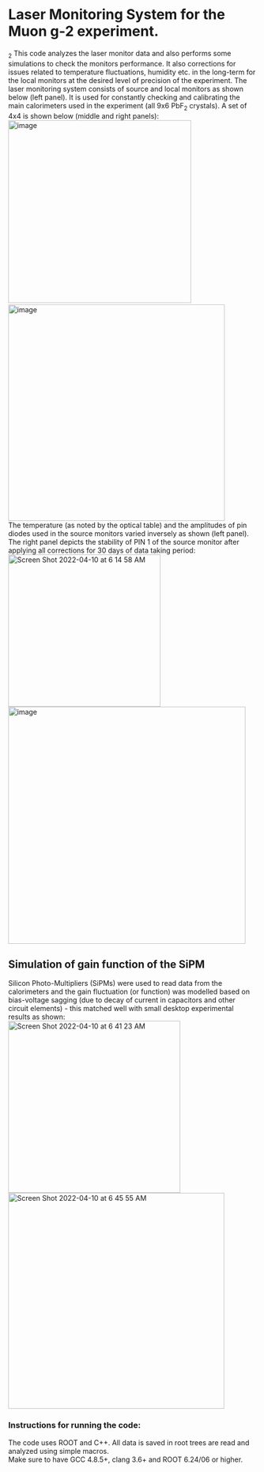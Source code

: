 # Laser Monitoring System for the Muon g-2 experiment.
<sub>2</sub>
This code analyzes the laser monitor data and also performs some simulations to check the monitors performance. It also corrections for issues 
related to temperature fluctuations, humidity etc. in the long-term for the local monitors at the desired level of precision of the experiment.
The laser monitoring system consists of source and local monitors as shown below (left panel). It is used for constantly checking and calibrating the main calorimeters used in the experiment (all 9x6 PbF<sub>2</sub> crystals). A set of 4x4 is shown below (middle and right panels):</br>
<img width="370" alt="image" src="https://user-images.githubusercontent.com/27436642/162612696-213711b7-eb68-4931-9a2d-0b2bdb321375.png">
&nbsp;&nbsp;&nbsp;<img width="438" alt="image" src="https://user-images.githubusercontent.com/27436642/162613015-311004c4-50e2-4821-be2f-225e0b09ad20.png"></br>
The temperature (as noted by the optical table) and the amplitudes of pin diodes used in the source monitors varied inversely as shown (left panel).
The right panel depicts the stability of PIN 1 of the source monitor after applying all corrections for 30 days of data taking period:</br>
<img width="308" alt="Screen Shot 2022-04-10 at 6 14 58 AM" src="https://user-images.githubusercontent.com/27436642/162613438-8205195a-3ce5-4eb5-8b87-7135f61eccc2.png">
<img width="480" alt="image" src="https://user-images.githubusercontent.com/27436642/162613308-c89bd16b-3534-4e19-b892-603af8823bd5.png"></br>

## Simulation of gain function of the SiPM
Silicon Photo-Multipliers (SiPMs) were used to read data from the calorimeters and the gain fluctuation (or function) was modelled based on 
bias-voltage sagging (due to decay of current in capacitors and other circuit elements) - this matched well with small desktop experimental 
results as shown:</br> 
<img width="348" alt="Screen Shot 2022-04-10 at 6 41 23 AM" src="https://user-images.githubusercontent.com/27436642/162614319-5cb05518-582e-4437-9447-fe8fc9adaefb.png">
<img width="437" alt="Screen Shot 2022-04-10 at 6 45 55 AM" src="https://user-images.githubusercontent.com/27436642/162614447-6c587309-45aa-411b-b2c1-192a5fa95a6e.png"></br>
### Instructions for running the code:
The code uses ROOT and C++. All data is saved in root trees are read and analyzed using simple macros.</br>
Make sure to have GCC 4.8.5+, clang 3.6+ and ROOT 6.24/06 or higher.
